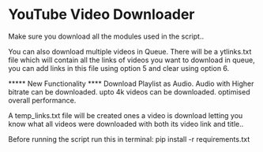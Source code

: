 # YouTube Video Downloader 

Make sure you download all the modules used in the script..

You can also download multiple videos in Queue.
There will be a ytlinks.txt file which will contain all the links of videos you want to download in queue, you can add links in this file using option 5 and clear using option 6.

***** New Functionality **** 
Download Playlist as Audio.
Audio with Higher bitrate can be downloaded.
upto 4k videos can be downloaded.
optimised overall performance.


A temp_links.txt file will be created ones a video is download letting you know what all videos were downloaded with both its video link and title..

Before running the script run this in terminal:
pip install -r requirements.txt
